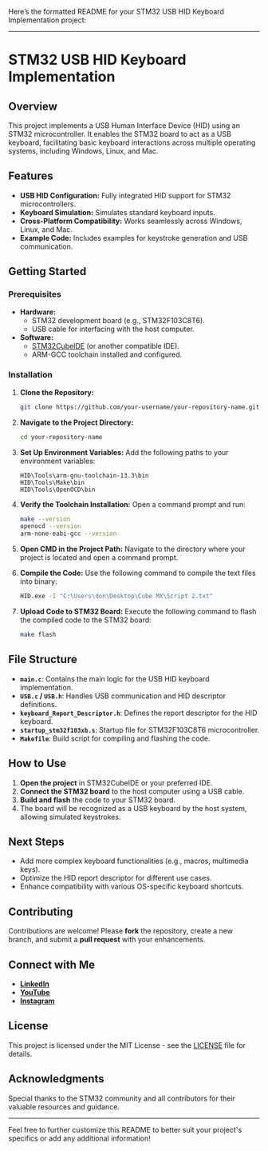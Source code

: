 Here’s the formatted README for your STM32 USB HID Keyboard Implementation project:

---

# STM32 USB HID Keyboard Implementation

## Overview
This project implements a USB Human Interface Device (HID) using an STM32 microcontroller. It enables the STM32 board to act as a USB keyboard, facilitating basic keyboard interactions across multiple operating systems, including Windows, Linux, and Mac.

## Features
- **USB HID Configuration:** Fully integrated HID support for STM32 microcontrollers.
- **Keyboard Simulation:** Simulates standard keyboard inputs.
- **Cross-Platform Compatibility:** Works seamlessly across Windows, Linux, and Mac.
- **Example Code:** Includes examples for keystroke generation and USB communication.

## Getting Started

### Prerequisites
- **Hardware:**
  - STM32 development board (e.g., STM32F103C8T6).
  - USB cable for interfacing with the host computer.
- **Software:**
  - [STM32CubeIDE](https://www.st.com/en/development-tools/stm32cubeide.html) (or another compatible IDE).
  - ARM-GCC toolchain installed and configured.

### Installation

1. **Clone the Repository:**
   ```bash
   git clone https://github.com/your-username/your-repository-name.git
   ```
   
2. **Navigate to the Project Directory:**
   ```bash
   cd your-repository-name
   ```

3. **Set Up Environment Variables:**
   Add the following paths to your environment variables:
   ```
   HID\Tools\arm-gnu-toolchain-13.3\bin
   HID\Tools\Make\bin
   HID\Tools\OpenOCD\bin
   ```

4. **Verify the Toolchain Installation:**
   Open a command prompt and run:
   ```bash
   make --version
   openocd --version
   arm-none-eabi-gcc --version
   ```

5. **Open CMD in the Project Path:**
   Navigate to the directory where your project is located and open a command prompt.

6. **Compile the Code:**
   Use the following command to compile the text files into binary:
   ```bash
   HID.exe -I "C:\Users\don\Desktop\Cube MX\Script 2.txt"
   ```

7. **Upload Code to STM32 Board:**
   Execute the following command to flash the compiled code to the STM32 board:
   ```bash
   make flash
   ```

## File Structure
- **`main.c`**: Contains the main logic for the USB HID keyboard implementation.
- **`USB.c` / `USB.h`**: Handles USB communication and HID descriptor definitions.
- **`keyboard_Report_Descriptor.h`**: Defines the report descriptor for the HID keyboard.
- **`startup_stm32f103xb.s`**: Startup file for STM32F103C8T6 microcontroller.
- **`Makefile`**: Build script for compiling and flashing the code.

## How to Use
1. **Open the project** in STM32CubeIDE or your preferred IDE.
2. **Connect the STM32 board** to the host computer using a USB cable.
3. **Build and flash** the code to your STM32 board.
4. The board will be recognized as a USB keyboard by the host system, allowing simulated keystrokes.

## Next Steps
- Add more complex keyboard functionalities (e.g., macros, multimedia keys).
- Optimize the HID report descriptor for different use cases.
- Enhance compatibility with various OS-specific keyboard shortcuts.

## Contributing
Contributions are welcome! Please **fork** the repository, create a new branch, and submit a **pull request** with your enhancements.

## Connect with Me
- **[LinkedIn](https://www.linkedin.com/in/don-gladson/)**
- **[YouTube](https://www.youtube.com/@GladsonTechie)**
- **[Instagram](https://www.instagram.com/gladson_techie/)**

## License
This project is licensed under the MIT License - see the [LICENSE](LICENSE) file for details.

## Acknowledgments
Special thanks to the STM32 community and all contributors for their valuable resources and guidance.

---

Feel free to further customize this README to better suit your project's specifics or add any additional information!
